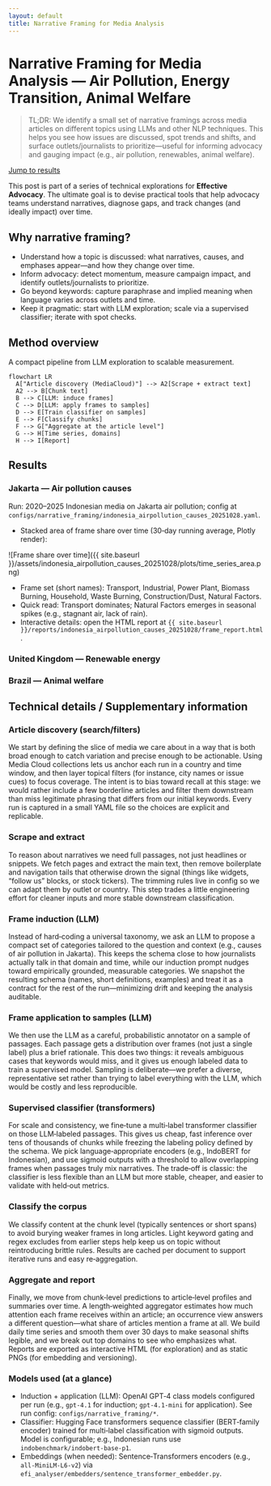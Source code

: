 ```yaml
---
layout: default
title: Narrative Framing for Media Analysis
---
```

# Narrative Framing for Media Analysis — Air Pollution, Energy Transition, Animal Welfare

> TL;DR: We identify a small set of narrative framings across media articles on different topics using LLMs and other NLP techniques. This helps you see how issues are discussed, spot trends and shifts, and surface outlets/journalists to prioritize—useful for informing advocacy and gauging impact (e.g., air pollution, renewables, animal welfare).

[Jump to results](#results)

This post is part of a series of technical explorations for **Effective Advocacy**. The ultimate goal is to devise practical tools that help advocacy teams understand narratives, diagnose gaps, and track changes (and ideally impact) over time.

## Why narrative framing?
- Understand how a topic is discussed: what narratives, causes, and emphases appear—and how they change over time.
- Inform advocacy: detect momentum, measure campaign impact, and identify outlets/journalists to prioritize.
- Go beyond keywords: capture paraphrase and implied meaning when language varies across outlets and time.
- Keep it pragmatic: start with LLM exploration; scale via a supervised classifier; iterate with spot checks.

## Method overview
A compact pipeline from LLM exploration to scalable measurement.

<script src="https://cdn.jsdelivr.net/npm/mermaid@10/dist/mermaid.min.js"></script>
<script>
  (function(){
    function log(){
      if (!window.console) return;
      var args = Array.prototype.slice.call(arguments);
      args.unshift('[mermaid-init]');
      try { console.log.apply(console, args); } catch(e) { console.log(args.join(' ')); }
    }

    function upgradeCodeBlocks() {
      var selector = 'pre code.language-mermaid, pre code.mermaid, code.language-mermaid';
      var nodes = document.querySelectorAll(selector);
      log('found mermaid code blocks:', nodes.length);
      nodes.forEach(function(code){
        var pre = code.closest && code.closest('pre');
        var container = pre || code.parentNode;
        var parent = container.parentNode;
        var txt = code.textContent || '';
        var div = document.createElement('div');
        div.className = 'mermaid';
        div.textContent = txt;
        try {
          parent.replaceChild(div, container);
        } catch (e) {
          log('replaceChild failed', e);
        }
      });
    }

    function initMermaid(){
      log('init called. mermaid present:', !!window.mermaid);
      if (!window.mermaid) return;
      try {
        upgradeCodeBlocks();
      } catch (e) {
        log('upgrade error:', e);
      }
      try {
        window.mermaid.initialize({ startOnLoad: false, theme: 'default', securityLevel: 'loose' });
        var targets = document.querySelectorAll('.mermaid');
        log('rendering targets:', targets.length);
        window.mermaid.init(undefined, targets);
        log('render complete');
      } catch (e) {
        log('mermaid init error:', e);
      }
    }

    log('script loaded. mermaid present:', !!window.mermaid);
    document.addEventListener('DOMContentLoaded', initMermaid);
    document.addEventListener('pageshow', initMermaid);
    document.addEventListener('pjax:end', initMermaid);
    document.addEventListener('turbolinks:load', initMermaid);
    document.addEventListener('turbo:load', initMermaid);
  })();
</script>

```mermaid
flowchart LR
  A["Article discovery (MediaCloud)"] --> A2[Scrape + extract text]
  A2 --> B[Chunk text]
  B --> C[LLM: induce frames]
  C --> D[LLM: apply frames to samples]
  D --> E[Train classifier on samples]
  E --> F[Classify chunks]
  F --> G["Aggregate at the article level"]
  G --> H[Time series, domains]
  H --> I[Report]
```

## Results

### Jakarta — Air pollution causes
Run: 2020–2025 Indonesian media on Jakarta air pollution; config at `configs/narrative_framing/indonesia_airpollution_causes_20251028.yaml`.

- Stacked area of frame share over time (30‑day running average, Plotly render):

![Frame share over time]({{ site.baseurl }}/assets/indonesia_airpollution_causes_20251028/plots/time_series_area.png)

- Frame set (short names): Transport, Industrial, Power Plant, Biomass Burning, Household, Waste Burning, Construction/Dust, Natural Factors.
- Quick read: Transport dominates; Natural Factors emerges in seasonal spikes (e.g., stagnant air, lack of rain).
- Interactive details: open the HTML report at `{{ site.baseurl }}/reports/indonesia_airpollution_causes_20251028/frame_report.html`.

### United Kingdom — Renewable energy

<!-- To be added -->

### Brazil — Animal welfare

<!-- To be added -->

## Technical details / Supplementary information

### Article discovery (search/filters)
We start by defining the slice of media we care about in a way that is both broad enough to catch variation and precise enough to be actionable. Using Media Cloud collections lets us anchor each run in a country and time window, and then layer topical filters (for instance, city names or issue cues) to focus coverage. The intent is to bias toward recall at this stage: we would rather include a few borderline articles and filter them downstream than miss legitimate phrasing that differs from our initial keywords. Every run is captured in a small YAML file so the choices are explicit and replicable.

### Scrape and extract
To reason about narratives we need full passages, not just headlines or snippets. We fetch pages and extract the main text, then remove boilerplate and navigation tails that otherwise drown the signal (things like widgets, “follow us” blocks, or stock tickers). The trimming rules live in config so we can adapt them by outlet or country. This step trades a little engineering effort for cleaner inputs and more stable downstream classification.

### Frame induction (LLM)
Instead of hard‑coding a universal taxonomy, we ask an LLM to propose a compact set of categories tailored to the question and context (e.g., causes of air pollution in Jakarta). This keeps the schema close to how journalists actually talk in that domain and time, while our induction prompt nudges toward empirically grounded, measurable categories. We snapshot the resulting schema (names, short definitions, examples) and treat it as a contract for the rest of the run—minimizing drift and keeping the analysis auditable.

### Frame application to samples (LLM)
We then use the LLM as a careful, probabilistic annotator on a sample of passages. Each passage gets a distribution over frames (not just a single label) plus a brief rationale. This does two things: it reveals ambiguous cases that keywords would miss, and it gives us enough labeled data to train a supervised model. Sampling is deliberate—we prefer a diverse, representative set rather than trying to label everything with the LLM, which would be costly and less reproducible.

### Supervised classifier (transformers)
For scale and consistency, we fine‑tune a multi‑label transformer classifier on those LLM‑labeled passages. This gives us cheap, fast inference over tens of thousands of chunks while freezing the labeling policy defined by the schema. We pick language‑appropriate encoders (e.g., IndoBERT for Indonesian), and use sigmoid outputs with a threshold to allow overlapping frames when passages truly mix narratives. The trade‑off is classic: the classifier is less flexible than an LLM but more stable, cheaper, and easier to validate with held‑out metrics.

### Classify the corpus
We classify content at the chunk level (typically sentences or short spans) to avoid burying weaker frames in long articles. Light keyword gating and regex excludes from earlier steps help keep us on topic without reintroducing brittle rules. Results are cached per document to support iterative runs and easy re‑aggregation.

### Aggregate and report
Finally, we move from chunk‑level predictions to article‑level profiles and summaries over time. A length‑weighted aggregator estimates how much attention each frame receives within an article; an occurrence view answers a different question—what share of articles mention a frame at all. We build daily time series and smooth them over 30 days to make seasonal shifts legible, and we break out top domains to see who emphasizes what. Reports are exported as interactive HTML (for exploration) and as static PNGs (for embedding and versioning).

### Models used (at a glance)
- Induction + application (LLM): OpenAI GPT‑4 class models configured per run (e.g., `gpt-4.1` for induction; `gpt-4.1-mini` for application). See run config: `configs/narrative_framing/*`.
- Classifier: Hugging Face transformers sequence classifier (BERT‑family encoder) trained for multi‑label classification with sigmoid outputs. Model is configurable; e.g., Indonesian runs use `indobenchmark/indobert-base-p1`.
- Embeddings (when needed): Sentence‑Transformers encoders (e.g., `all-MiniLM-L6-v2`) via `efi_analyser/embedders/sentence_transformer_embedder.py`.
